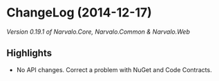 ChangeLog (2014-12-17)
======================

_Version 0.19.1 of Narvalo.Core, Narvalo.Common & Narvalo.Web_

## Highlights
- No API changes. Correct a problem with NuGet and Code Contracts.
